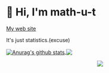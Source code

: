 # 👋 Hi, I'm **math-u-t**  

[My web site](https://math-u-t.github.io/)

It's just statistics.(excuse)

<a href="https://github.com/anuraghazra/github-readme-stats">
  <img align="center" src="https://github-readme-stats.vercel.app/api?username=math-u-t&show_icons=true&include_all_commits=true&theme=buefy&hide_border=true" alt="Anurag's github stats" />
</a>
<a href="https://github.com/anuraghazra/github-readme-stats">
  <img align="center" src="https://github-readme-stats.vercel.app/api/top-langs/?username=math-u-t&layout=compact&theme=buefy&hide_border=true" />
</a>

<p align="center">
  <a href="https://github.com/ryo-ma/github-profile-trophy">
    <img align="center" src="https://github-profile-trophy.vercel.app/?username=math-u-t">
  </a>
</p>